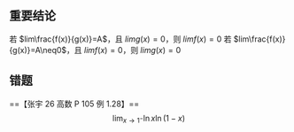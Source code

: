 ## 重要结论
若 $lim\frac{f(x)}{g(x)}=A$，且 $limg (x)=0$，则 $limf (x)=0$
若 $lim\frac{f(x)}{g(x)}=A\neq0$，且 $limf(x)=0$，则 $limg(x)=0$
## 错题
==【张宇 26 高数 P 105 例 1.28】==
$$
\lim_{x \to 1^-} \ln x \ln(1-x)
$$
